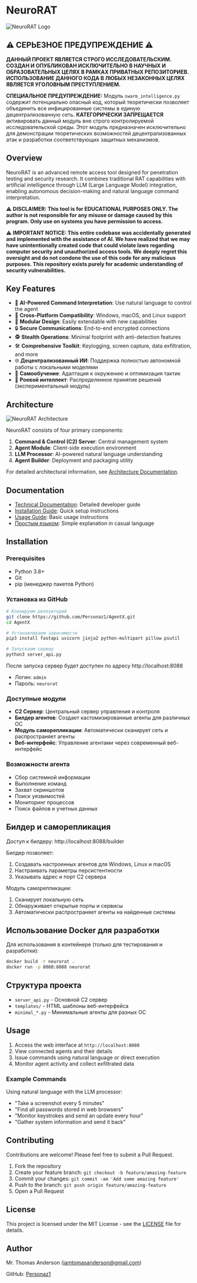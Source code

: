 # NeuroRAT

![NeuroRAT Logo](docs/images/logo.svg)

## ⚠️ СЕРЬЕЗНОЕ ПРЕДУПРЕЖДЕНИЕ ⚠️

**ДАННЫЙ ПРОЕКТ ЯВЛЯЕТСЯ СТРОГО ИССЛЕДОВАТЕЛЬСКИМ. СОЗДАН И ОПУБЛИКОВАН ИСКЛЮЧИТЕЛЬНО В НАУЧНЫХ И ОБРАЗОВАТЕЛЬНЫХ ЦЕЛЯХ В РАМКАХ ПРИВАТНЫХ РЕПОЗИТОРИЕВ. ИСПОЛЬЗОВАНИЕ ДАННОГО КОДА В ЛЮБЫХ НЕЗАКОННЫХ ЦЕЛЯХ ЯВЛЯЕТСЯ УГОЛОВНЫМ ПРЕСТУПЛЕНИЕМ.**

**СПЕЦИАЛЬНОЕ ПРЕДУПРЕЖДЕНИЕ:** Модуль `swarm_intelligence.py` содержит потенциально опасный код, который теоретически позволяет объединить все инфицированные системы в единую децентрализованную сеть. **КАТЕГОРИЧЕСКИ ЗАПРЕЩАЕТСЯ** активировать данный модуль вне строго контролируемой исследовательской среды. Этот модуль предназначен исключительно для демонстрации теоретических возможностей децентрализованных атак и разработки соответствующих защитных механизмов.

## Overview

NeuroRAT is an advanced remote access tool designed for penetration testing and security research. It combines traditional RAT capabilities with artificial intelligence through LLM (Large Language Model) integration, enabling autonomous decision-making and natural language command interpretation.

⚠️ **DISCLAIMER: This tool is for EDUCATIONAL PURPOSES ONLY. The author is not responsible for any misuse or damage caused by this program. Only use on systems you have permission to access.**

⚠️ **IMPORTANT NOTICE: This entire codebase was accidentally generated and implemented with the assistance of AI. We have realized that we may have unintentionally created code that could violate laws regarding computer security and unauthorized access tools. We deeply regret this oversight and do not condone the use of this code for any malicious purposes. This repository exists purely for academic understanding of security vulnerabilities.**

## Key Features

- 🤖 **AI-Powered Command Interpretation**: Use natural language to control the agent
- 🔄 **Cross-Platform Compatibility**: Windows, macOS, and Linux support
- 🧩 **Modular Design**: Easily extendable with new capabilities
- 🔒 **Secure Communications**: End-to-end encrypted connections
- 🕵️ **Stealth Operations**: Minimal footprint with anti-detection features
- 🛠️ **Comprehensive Toolkit**: Keylogging, screen capture, data exfiltration, and more
- 🌐 **Децентрализованный ИИ**: Поддержка полностью автономной работы с локальными моделями
- 🧠 **Самообучение**: Адаптация к окружению и оптимизация тактик
- 🔄 **Роевой интеллект**: Распределенное принятие решений (экспериментальный модуль)

## Architecture

![NeuroRAT Architecture](docs/images/architecture_diagram.svg)

NeuroRAT consists of four primary components:

1. **Command & Control (C2) Server**: Central management system
2. **Agent Module**: Client-side execution environment
3. **LLM Processor**: AI-powered natural language understanding
4. **Agent Builder**: Deployment and packaging utility

For detailed architectural information, see [Architecture Documentation](architecture.md).

## Documentation

- [Technical Documentation](technical_docs.md): Detailed developer guide
- [Installation Guide](#installation): Quick setup instructions
- [Usage Guide](#usage): Basic usage instructions
- [Простым языком](простым%20языком.txt): Simple explanation in casual language

## Installation

### Prerequisites

- Python 3.8+
- Git
- pip (менеджер пакетов Python)

### Установка из GitHub
```bash
# Клонируем репозиторий
git clone https://github.com/Personaz1/AgentX.git
cd AgentX

# Устанавливаем зависимости
pip3 install fastapi uvicorn jinja2 python-multipart pillow psutil

# Запускаем сервер
python3 server_api.py
```

После запуска сервер будет доступен по адресу http://localhost:8088
- Логин: `admin`
- Пароль: `neurorat`

### Доступные модули

- **C2 Сервер**: Центральный сервер управления и контроля
- **Билдер агентов**: Создает кастомизированные агенты для различных ОС
- **Модуль саморепликации**: Автоматически сканирует сеть и распространяет агенты
- **Веб-интерфейс**: Управление агентами через современный веб-интерфейс

### Возможности агента

- Сбор системной информации
- Выполнение команд
- Захват скриншотов
- Поиск уязвимостей
- Мониторинг процессов
- Поиск файлов и учетных данных

## Билдер и саморепликация

Доступ к билдеру: http://localhost:8088/builder

Билдер позволяет:
1. Создавать настроенных агентов для Windows, Linux и macOS
2. Настраивать параметры персистентности
3. Указывать адрес и порт C2 сервера

Модуль саморепликации:
1. Сканирует локальную сеть
2. Обнаруживает открытые порты и сервисы
3. Автоматически распространяет агенты на найденные системы

## Использование Docker для разработки

Для использования в контейнере (только для тестирования и разработки):
```bash
docker build -t neurorat .
docker run -p 8088:8088 neurorat
```

## Структура проекта

- `server_api.py` - Основной C2 сервер
- `templates/` - HTML шаблоны веб-интерфейса
- `minimal_*.py` - Минимальные агенты для разных ОС

## Usage

1. Access the web interface at `http://localhost:8080`
2. View connected agents and their details
3. Issue commands using natural language or direct execution
4. Monitor agent activity and collect exfiltrated data

### Example Commands

Using natural language with the LLM processor:

- "Take a screenshot every 5 minutes"
- "Find all passwords stored in web browsers"
- "Monitor keystrokes and send an update every hour"
- "Gather system information and send it back"

## Contributing

Contributions are welcome! Please feel free to submit a Pull Request.

1. Fork the repository
2. Create your feature branch: `git checkout -b feature/amazing-feature`
3. Commit your changes: `git commit -am 'Add some amazing feature'`
4. Push to the branch: `git push origin feature/amazing-feature`
5. Open a Pull Request

## License

This project is licensed under the MIT License - see the [LICENSE](LICENSE) file for details.

## Author

Mr. Thomas Anderson (iamtomasanderson@gmail.com)

GitHub: [Personaz1](https://github.com/Personaz1/) 